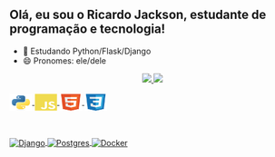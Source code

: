 ## Olá, eu sou o Ricardo Jackson, estudante de programação e tecnologia!
- 🌱 Estudando Python/Flask/Django
- 😄 Pronomes: ele/dele
<div align="center">
  <a href="https://github.com/Ricardo-Jackson-Ferrari">
  <img height="180em" src="https://github-readme-stats.vercel.app/api?username=Ricardo-Jackson-Ferrari&show_icons=true&theme=github_dark&include_all_commits=true&count_private=false"/>
  <img height="180em" src="https://github-readme-stats.vercel.app/api/top-langs/?username=Ricardo-Jackson-Ferrari&layout=compact&langs_count=7&theme=apprentice"/>
</div>
<div style="display: inline_block"><br>
  <img align="center" alt="Ric-Python" height="30" width="40" src="https://raw.githubusercontent.com/devicons/devicon/master/icons/python/python-original.svg"> 
  <img align="center" alt="Ric-Js" height="30" width="40" src="https://raw.githubusercontent.com/devicons/devicon/master/icons/javascript/javascript-plain.svg">
  <img align="center" alt="Ric-HTML" height="30" width="40" src="https://raw.githubusercontent.com/devicons/devicon/master/icons/html5/html5-original.svg">
  <img align="center" alt="Ric-CSS" height="30" width="40" src="https://raw.githubusercontent.com/devicons/devicon/master/icons/css3/css3-original.svg">
</div>
  
##
<div style="display: inline_block"><br>
  <img align="center" alt="Django" src="https://img.shields.io/badge/Django-092E20?style=for-the-badge&logo=django&logoColor=white">
  <img align="center" alt="Postgres" src="https://img.shields.io/badge/postgres-%23316192.svg?style=for-the-badge&logo=postgresql&logoColor=white">
  <img align="center" alt="Docker" src="https://img.shields.io/badge/docker-%230db7ed.svg?style=for-the-badge&logo=docker&logoColor=white">
</div>

